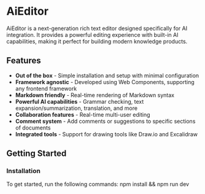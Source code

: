 # AiEditor

AiEditor is a next-generation rich text editor designed specifically for AI integration. It provides a powerful editing experience with built-in AI capabilities, making it perfect for building modern knowledge products.

## Features

- **Out of the box** - Simple installation and setup with minimal configuration
- **Framework agnostic** - Developed using Web Components, supporting any frontend framework
- **Markdown friendly** - Real-time rendering of Markdown syntax
- **Powerful AI capabilities** - Grammar checking, text expansion/summarization, translation, and more
- **Collaboration features** - Real-time multi-user editing
- **Comment system** - Add comments or suggestions to specific sections of documents
- **Integrated tools** - Support for drawing tools like Draw.io and Excalidraw

## Getting Started

### Installation
To get started, run the following commands: npm install && npm run dev
